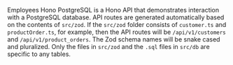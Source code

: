 Employees Hono PostgreSQL is a Hono API that demonstrates interaction with a
PostgreSQL database. API routes are generated automatically based on the
contents of `src/zod`. If the `src/zod` folder consists of `customer.ts` and
`productOrder.ts`, for example, then the API routes will be `/api/v1/customers`
and `/api/v1/product_orders`. The Zod schema names will be snake cased and
pluralized. Only the files in `src/zod` and the `.sql` files in `src/db` are
specific to any tables.
